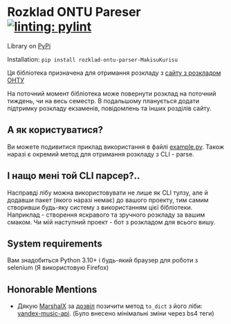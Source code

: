 # Rozklad ONTU Pareser [![linting: pylint](https://img.shields.io/badge/linting-pylint-yellowgreen)](https://github.com/PyCQA/pylint)
Library on [PyPi](https://pypi.org/project/rozklad-ontu-parser-MakisuKurisu/)

Installation: `pip install rozklad-ontu-parser-MakisuKurisu`

Ця бібліотека призначена для отримання розкладу з [сайту з розкладом ОНТУ](https://rozklad.ontu.edu.ua/guest_n.php)

На поточний момент бібліотека може повернути розклад на поточний тиждень, чи на весь семестр. В подальшому планується додати підтримку розкладу екзаменів, повідомлень та інших розділів сайту.

## А як користуватися?
Ви можете подивитися приклад використання в файлі [example.py](https://github.com/makisukurisu/rozklad-ontu-parser/blob/master/ontu_parser/example.py). Також наразі є окремий метод для отримання розкладу з CLI - parse.

## І нащо мені той CLI парсер?..
Насправді лібу можна використовувати не лише як CLI тулзу, але й додавши пакет (якого наразі немає) до вашого проекту, тим самим створивши будь-яку систему з використанням цієї бібліотеки.
Наприклад - створення яскравого та зручного розкладу за вашим смаком.
Чи мій наступний проект - бот з розкладом для всього вишу.

## System requirements
Вам знадобиться Python 3.10+ і будь-який браузер для роботи з selenium (Я використовую Firefox)

## Honorable Mentions
* Дякую [MarshalX](https://github.com/MarshalX) за [дозвіл](https://t.me/yandex_music_api/29677) позичити метод `to_dict` з його ліби: [yandex-music-api](https://github.com/MarshalX/yandex-music-api). (Було внесено мінімальні зміни через bs4 теги)
